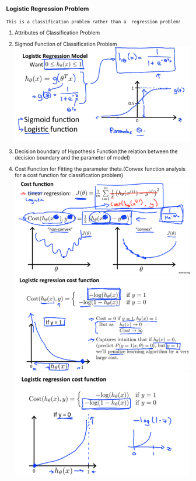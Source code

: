 ### Logistic Regression Problem

`This is a classification problem rather than a  regression problem!`

1. Attributes of Classification Problem

2. Sigmod Function of Classification Problem<br>
![](https://github.com/edonyM/pyexer/blob/master/ml/andrewNg/pic/sigmodfunction.png)

3. Decision boundary of Hypothesis Function(the relation between the decision boundary and the parameter of model)

4. Cost Function for Fitting the parameter theta.(Convex function analysis for a cost function for classification problem)<br>
![](https://github.com/edonyM/pyexer/blob/master/ml/andrewNg/pic/LinearCostFunction2Classification.png)<br>
![](https://github.com/edonyM/pyexer/blob/master/ml/andrewNg/pic/logisticregressioncostfunc1.png)<br>
![](https://github.com/edonyM/pyexer/blob/master/ml/andrewNg/pic/logisticregressioncostfunc2.png)
